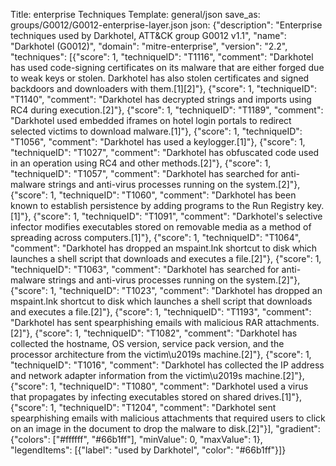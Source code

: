 Title: enterprise Techniques
Template: general/json
save_as: groups/G0012/G0012-enterprise-layer.json
json: {"description": "Enterprise techniques used by Darkhotel, ATT&CK group G0012 v1.1", "name": "Darkhotel (G0012)", "domain": "mitre-enterprise", "version": "2.2", "techniques": [{"score": 1, "techniqueID": "T1116", "comment": "Darkhotel has used code-signing certificates on its malware that are either forged due to weak keys or stolen. Darkhotel has also stolen certificates and signed backdoors and downloaders with them.[1][2]"}, {"score": 1, "techniqueID": "T1140", "comment": "Darkhotel has decrypted strings and imports using RC4 during execution.[2]"}, {"score": 1, "techniqueID": "T1189", "comment": "Darkhotel used embedded iframes on hotel login portals to redirect selected victims to download malware.[1]"}, {"score": 1, "techniqueID": "T1056", "comment": "Darkhotel has used a keylogger.[1]"}, {"score": 1, "techniqueID": "T1027", "comment": "Darkhotel has obfuscated code used in an operation using RC4 and other methods.[2]"}, {"score": 1, "techniqueID": "T1057", "comment": "Darkhotel has searched for anti-malware strings and anti-virus processes running on the system.[2]"}, {"score": 1, "techniqueID": "T1060", "comment": "Darkhotel has been known to establish persistence by adding programs to the Run Registry key.[1]"}, {"score": 1, "techniqueID": "T1091", "comment": "Darkhotel's selective infector modifies executables stored on removable media as a method of spreading across computers.[1]"}, {"score": 1, "techniqueID": "T1064", "comment": "Darkhotel has dropped an mspaint.lnk shortcut to disk which launches a shell script that downloads and executes a file.[2]"}, {"score": 1, "techniqueID": "T1063", "comment": "Darkhotel has searched for anti-malware strings and anti-virus processes running on the system.[2]"}, {"score": 1, "techniqueID": "T1023", "comment": "Darkhotel has dropped an mspaint.lnk shortcut to disk which launches a shell script that downloads and executes a file.[2]"}, {"score": 1, "techniqueID": "T1193", "comment": "Darkhotel has sent spearphishing emails with malicious RAR attachments.[2]"}, {"score": 1, "techniqueID": "T1082", "comment": "Darkhotel has collected the hostname, OS version, service pack version, and the processor architecture from the victim\u2019s machine.[2]"}, {"score": 1, "techniqueID": "T1016", "comment": "Darkhotel has collected the IP address and network adapter information from the victim\u2019s machine.[2]"}, {"score": 1, "techniqueID": "T1080", "comment": "Darkhotel used a virus that propagates by infecting executables stored on shared drives.[1]"}, {"score": 1, "techniqueID": "T1204", "comment": "Darkhotel sent spearphishing emails with malicious attachments that required users to click on an image in the document to drop the malware to disk.[2]"}], "gradient": {"colors": ["#ffffff", "#66b1ff"], "minValue": 0, "maxValue": 1}, "legendItems": [{"label": "used by Darkhotel", "color": "#66b1ff"}]}